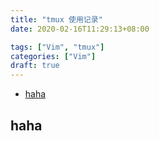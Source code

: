 ```yaml
---
title: "tmux 使用记录"
date: 2020-02-16T11:29:13+08:00

tags: ["Vim", "tmux"]
categories: ["Vim"]
draft: true
---
```


<!-- vim-markdown-toc GFM -->

* [haha](#haha)

<!-- vim-markdown-toc -->

## haha

